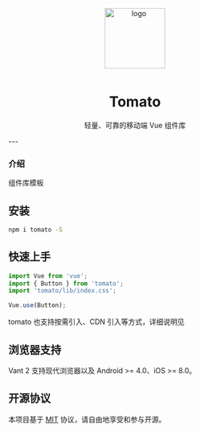 <p align="center">
    <img alt="logo" src="https://img01.yzcdn.cn/vant/logo.png" width="120" style="margin-bottom: 10px;">
</p>
<h1 align="center">Tomato</h1>
<p align="center">轻量、可靠的移动端 Vue 组件库</p>
</p>
---

### 介绍

组件库模板

## 安装

```bash
npm i tomato -S
```

## 快速上手

```js
import Vue from 'vue';
import { Button } from 'tomato';
import 'tomato/lib/index.css';

Vue.use(Button);
```
tomato 也支持按需引入、CDN 引入等方式，详细说明见

## 浏览器支持

Vant 2 支持现代浏览器以及 Android >= 4.0、iOS >= 8.0。

## 开源协议

本项目基于 [MIT](https://zh.wikipedia.org/wiki/MIT%E8%A8%B1%E5%8F%AF%E8%AD%89) 协议，请自由地享受和参与开源。
